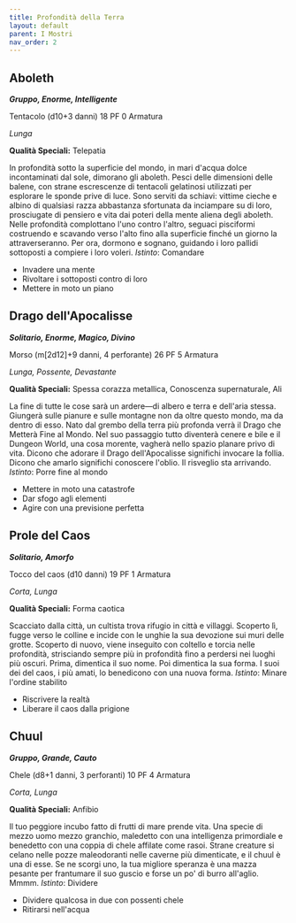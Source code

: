```yaml
---
title: Profondità della Terra
layout: default
parent: I Mostri
nav_order: 2
---
```


## Aboleth

***Gruppo, Enorme, Intelligente***

Tentacolo (d10+3 danni) 18 PF 0 Armatura

*Lunga*

**Qualità Speciali:** Telepatia

In profondità sotto la superficie del mondo, in mari d'acqua dolce incontaminati dal sole, dimorano gli aboleth. Pesci delle dimensioni delle balene, con strane escrescenze di tentacoli gelatinosi utilizzati per esplorare le sponde prive di luce. Sono serviti da schiavi: vittime cieche e albino di qualsiasi razza abbastanza sfortunata da inciampare su di loro, prosciugate di pensiero e vita dai poteri della mente aliena degli aboleth. Nelle profondità complottano l'uno contro l'altro, seguaci pisciformi costruendo e scavando verso l'alto fino alla superficie finché un giorno la attraverseranno. Per ora, dormono e sognano, guidando i loro pallidi sottoposti a compiere i loro voleri. *Istinto*: Comandare

- Invadere una mente
- Rivoltare i sottoposti contro di loro
- Mettere in moto un piano

## Drago dell'Apocalisse

***Solitario, Enorme, Magico, Divino***

Morso (m[2d12]+9 danni, 4 perforante) 26 PF 5 Armatura

*Lunga, Possente, Devastante*

**Qualità Speciali:** Spessa corazza metallica, Conoscenza supernaturale, Ali

La fine di tutte le cose sarà un ardere—di albero e terra e dell'aria stessa. Giungerà sulle pianure e sulle montagne non da oltre questo mondo, ma da dentro di esso. Nato dal grembo della terra più profonda verrà il Drago che Metterà Fine al Mondo. Nel suo passaggio tutto diventerà cenere e bile e il Dungeon World, una cosa morente, vagherà nello spazio planare privo di vita. Dicono che adorare il Drago dell'Apocalisse significhi invocare la follia. Dicono che amarlo significhi conoscere l'oblio. Il risveglio sta arrivando. *Istinto*: Porre fine al mondo

- Mettere in moto una catastrofe
- Dar sfogo agli elementi
- Agire con una previsione perfetta

## Prole del Caos

***Solitario, Amorfo***

Tocco del caos (d10 danni) 19 PF 1 Armatura

*Corta, Lunga*

**Qualità Speciali:** Forma caotica

Scacciato dalla città, un cultista trova rifugio in città e villaggi. Scoperto lì, fugge verso le colline e incide con le unghie la sua devozione sui muri delle grotte. Scoperto di nuovo, viene inseguito con coltello e torcia nelle profondità, strisciando sempre più in profondità fino a perdersi nei luoghi più oscuri. Prima, dimentica il suo nome. Poi dimentica la sua forma. I suoi dei del caos, i più amati, lo benedicono con una nuova forma. *Istinto*: Minare l'ordine stabilito

- Riscrivere la realtà
- Liberare il caos dalla prigione

## Chuul

***Gruppo, Grande, Cauto***

Chele (d8+1 danni, 3 perforanti) 10 PF 4 Armatura

*Corta, Lunga*

**Qualità Speciali:** Anfibio

Il tuo peggiore incubo fatto di frutti di mare prende vita. Una specie di mezzo uomo mezzo granchio, maledetto con una intelligenza primordiale e benedetto con una coppia di chele affilate come rasoi. Strane creature si celano nelle pozze maleodoranti nelle caverne più dimenticate, e il chuul è una di esse. Se ne scorgi uno, la tua migliore speranza è una mazza pesante per frantumare il suo guscio e forse un po' di burro all'aglio. Mmmm. *Istinto*: Dividere

- Dividere qualcosa in due con possenti chele
- Ritirarsi nell'acqua

